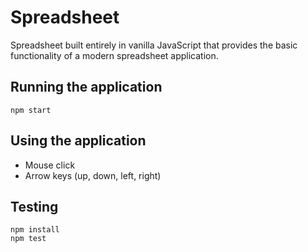 # Spreadsheet

Spreadsheet built entirely in vanilla JavaScript that provides the basic functionality of a modern spreadsheet application.

## Running the application
```
npm start
```
## Using the application
- Mouse click
- Arrow keys (up, down, left, right)

## Testing
```
npm install
npm test
```
